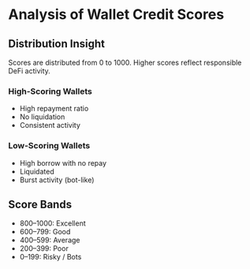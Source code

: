 # Analysis of Wallet Credit Scores

## Distribution Insight

Scores are distributed from 0 to 1000. Higher scores reflect responsible DeFi activity.

### High-Scoring Wallets
- High repayment ratio
- No liquidation
- Consistent activity

### Low-Scoring Wallets
- High borrow with no repay
- Liquidated
- Burst activity (bot-like)

## Score Bands

- 800–1000: Excellent
- 600–799: Good
- 400–599: Average
- 200–399: Poor
- 0–199: Risky / Bots